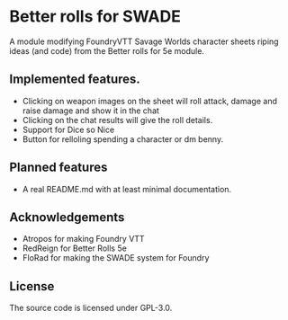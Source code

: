 # Better rolls for SWADE
A module modifying FoundryVTT Savage Worlds character sheets riping ideas (and code) from the Better rolls for 5e module.

## Implemented features.
- Clicking on weapon images on the sheet will roll attack, damage and raise damage and show it in the chat
- Clicking on the chat results will give the roll details.
- Support for Dice so Nice
- Button for relloling spending a character or dm benny.

## Planned features
- A real README.md with at least minimal documentation.

## Acknowledgements
- Atropos for making Foundry VTT
- RedReign for Better Rolls 5e
- FloRad for making the SWADE system for Foundry

## License
The source code is licensed under GPL-3.0.
